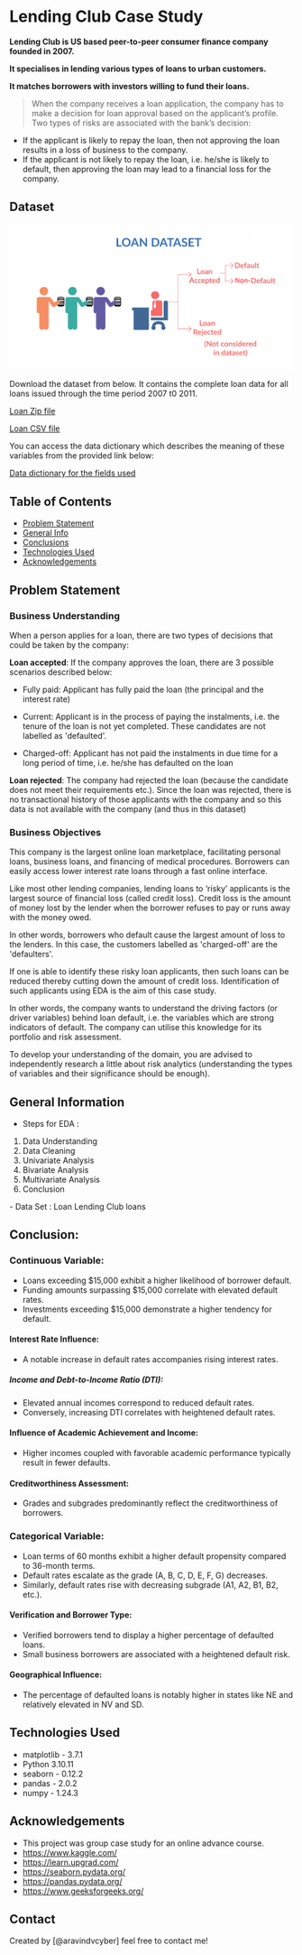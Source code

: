# Lending Club Case Study

**Lending Club is US based peer-to-peer consumer finance company founded in 2007.**

**It specialises in lending various types of loans to urban customers.**

**It matches borrowers with investors willing to fund their loans.**

> When the company receives a loan application, the company has to make a decision for loan approval based on the applicant’s profile. Two types of risks are associated with the bank’s decision:

- If the applicant is likely to repay the loan, then not approving the loan results in a loss of business to the company.
- If the applicant is not likely to repay the loan, i.e. he/she is likely to default, then approving the loan may lead to a financial loss for the company.

## Dataset

![Loan Dataset](Loan_image.png)

Download the dataset from below. It contains the complete loan data for all loans issued through the time period 2007 t0 2011.

[Loan Zip file](dataset/loan.zip)

[Loan CSV file](dataset/loan.csv)

You can access the data dictionary which describes the meaning of these variables from the provided link below:

[Data dictionary for the fields used](dataset/Data_Dictionary.csv)

## Table of Contents

- [Problem Statement](#problem-statement)
- [General Info](#general-information)
- [Conclusions](#conclusions)
- [Technologies Used](#technologies-used)
- [Acknowledgements](#acknowledgements)

## Problem Statement

### Business Understanding

When a person applies for a loan, there are two types of decisions that could be taken by the company:

**Loan accepted**: If the company approves the loan, there are 3 possible scenarios described below:

- Fully paid: Applicant has fully paid the loan (the principal and the interest rate)

- Current: Applicant is in the process of paying the instalments, i.e. the tenure of the loan is not yet completed. These candidates are not labelled as 'defaulted'.

- Charged-off: Applicant has not paid the instalments in due time for a long period of time, i.e. he/she has defaulted on the loan

**Loan rejected**: The company had rejected the loan (because the candidate does not meet their requirements etc.). Since the loan was rejected, there is no transactional history of those applicants with the company and so this data is not available with the company (and thus in this dataset)

### Business Objectives

This company is the largest online loan marketplace, facilitating personal loans, business loans, and financing of medical procedures. Borrowers can easily access lower interest rate loans through a fast online interface.

Like most other lending companies, lending loans to ‘risky’ applicants is the largest source of financial loss (called credit loss). Credit loss is the amount of money lost by the lender when the borrower refuses to pay or runs away with the money owed. 

In other words, borrowers who default cause the largest amount of loss to the lenders. In this case, the customers labelled as 'charged-off' are the 'defaulters'.

If one is able to identify these risky loan applicants, then such loans can be reduced thereby cutting down the amount of credit loss. Identification of such applicants using EDA is the aim of this case study.

In other words, the company wants to understand the driving factors (or driver variables) behind loan default, i.e. the variables which are strong indicators of default. The company can utilise this knowledge for its portfolio and risk assessment.

To develop your understanding of the domain, you are advised to independently research a little about risk analytics (understanding the types of variables and their significance should be enough).

## General Information

- Steps for EDA :
<ol>
    <li>Data Understanding</li>
    <li>Data Cleaning</li>
    <li>Univariate Analysis</li>
    <li>Bivariate Analysis</li>
    <li>Multivariate Analysis</li>
    <li>Conclusion</li>
</ol>
- Data Set : Loan Lending Club loans


## Conclusion: 


### Continuous Variable:

- Loans exceeding $15,000 exhibit a higher likelihood of borrower default.
- Funding amounts surpassing $15,000 correlate with elevated default rates.
- Investments exceeding $15,000 demonstrate a higher tendency for default.

#### Interest Rate Influence:

- A notable increase in default rates accompanies rising interest rates.

##### Income and Debt-to-Income Ratio (DTI):

- Elevated annual incomes correspond to reduced default rates.
- Conversely, increasing DTI correlates with heightened default rates.

#### Influence of Academic Achievement and Income:

- Higher incomes coupled with favorable academic performance typically result in fewer defaults.

#### Creditworthiness Assessment:

- Grades and subgrades predominantly reflect the creditworthiness of borrowers.

### Categorical Variable:

- Loan terms of 60 months exhibit a higher default propensity compared to 36-month terms.
- Default rates escalate as the grade (A, B, C, D, E, F, G) decreases.
- Similarly, default rates rise with decreasing subgrade (A1, A2, B1, B2, etc.).

#### Verification and Borrower Type:

- Verified borrowers tend to display a higher percentage of defaulted loans.
- Small business borrowers are associated with a heightened default risk.

#### Geographical Influence:

- The percentage of defaulted loans is notably higher in states like NE and relatively elevated in NV and SD.



## Technologies Used

- matplotlib - 3.7.1
- Python 3.10.11
- seaborn - 0.12.2
- pandas - 2.0.2
- numpy - 1.24.3

## Acknowledgements

- This project was group case study for an online advance course.
- https://www.kaggle.com/
- https://learn.upgrad.com/
- https://seaborn.pydata.org/
- https://pandas.pydata.org/
- https://www.geeksforgeeks.org/

## Contact

Created by [@aravindvcyber] feel free to contact me!
